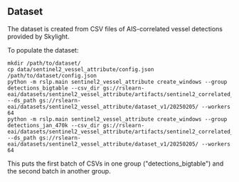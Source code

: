 Dataset
-------

The dataset is created from CSV files of AIS-correlated vessel detections provided by
Skylight.

To populate the dataset:

```
mkdir /path/to/dataset/
cp data/sentinel2_vessel_attribute/config.json /path/to/dataset/config.json
python -m rslp.main sentinel2_vessel_attribute create_windows --group detections_bigtable --csv_dir gs://rslearn-eai/datasets/sentinel2_vessel_attribute/artifacts/sentinel2_correlated_detections_bigtable/ --ds_path gs://rslearn-eai/datasets/sentinel2_vessel_attribute/dataset_v1/20250205/ --workers 64
python -m rslp.main sentinel2_vessel_attribute create_windows --group detections_jan_470k --csv_dir gs://rslearn-eai/datasets/sentinel2_vessel_attribute/artifacts/sentinel2_correlated_detections_jan_470k/ --ds_path gs://rslearn-eai/datasets/sentinel2_vessel_attribute/dataset_v1/20250205/ --workers 64
```

This puts the first batch of CSVs in one group ("detections_bigtable") and the second
batch in another group.
